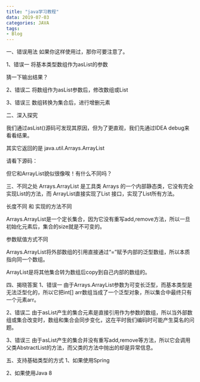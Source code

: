 ```yaml
---
title: "java学习教程"
data: 2019-07-03
categories: JAVA
tags:
- Blog
---
```



一、错误用法
如果你这样使用过，那你可要注意了。

1、错误一
将基本类型数组作为asList的参数

<!-- more -->

猜一下输出结果？

2、错误二
将数组作为asList参数后，修改数组或List




3、错误三
数组转换为集合后，进行增删元素



二、深入探究

我们通过asList()源码可发现其原因，但为了更直观，我们先通过IDEA debug来看看结果。




其实它返回的是 java.util.Arrays.ArrayList

请看下源码：


但它和ArrayList貌似很像唉！有什么不同吗？

三、不同之处
Arrays.ArrayList 是工具类 Arrays 的一个内部静态类，它没有完全实现List的方法，而 ArrayList直接实现了List 接口，实现了List所有方法。



长度不同 和 实现的方法不同

Arrays.ArrayList是一个定长集合，因为它没有重写add,remove方法，所以一旦初始化元素后，集合的size就是不可变的。

参数赋值方式不同

Arrays.ArrayList将外部数组的引用直接通过“=”赋予内部的泛型数组，所以本质指向同一个数组。


ArrayList是将其他集合转为数组后copy到自己内部的数组的。



四、揭晓答案
1、错误一
由于Arrays.ArrayList参数为可变长泛型，而基本类型是无法泛型化的，所以它把int[] arr数组当成了一个泛型对象，所以集合中最终只有一个元素arr。

2、错误二
由于asList产生的集合元素是直接引用作为参数的数组，所以当外部数组或集合改变时，数组和集合会同步变化，这在平时我们编码时可能产生莫名的问题。

3、错误三
由于asList产生的集合并没有重写add,remove等方法，所以它会调用父类AbstractList的方法，而父类的方法中抛出的却是异常信息。

五、支持基础类型的方式
1、如果使用Spring


2、如果使用Java 8
